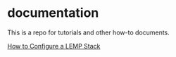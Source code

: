 # documentation
This is a repo for tutorials and other how-to documents.  

<a href="https://github.com/HCDigitalScholarship/documentation/blob/master/lemp_stack.md">How to Configure a LEMP Stack</a> 
